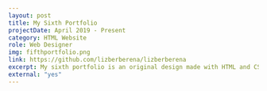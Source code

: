 ```yaml
---
layout: post
title: My Sixth Portfolio
projectDate: April 2019 - Present
category: HTML Website
role: Web Designer
img: fifthportfolio.png
link: https://github.com/lizberberena/lizberberena
excerpt: My sixth portfolio is an original design made with HTML and CSS.
external: "yes"
---
```

